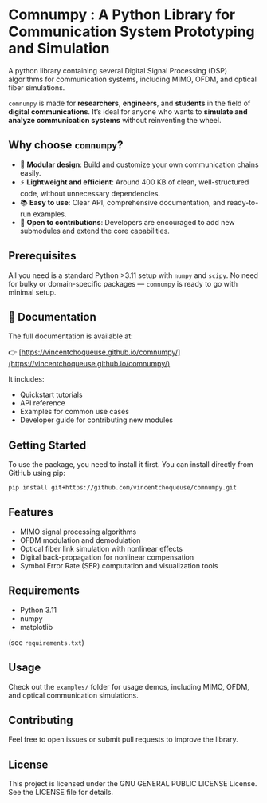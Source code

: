# Comnumpy : A Python Library for Communication System Prototyping and Simulation

A python library containing several Digital Signal Processing (DSP) algorithms for communication systems, including MIMO, OFDM, and optical fiber simulations.

`comnumpy` is made for **researchers**, **engineers**, and **students** in the field of **digital communications**. It’s ideal for anyone who wants to **simulate and analyze communication systems** without reinventing the wheel.

## Why choose `comnumpy`?

* 🧩 **Modular design**: Build and customize your own communication chains easily.
* ⚡ **Lightweight and efficient**: Around 400 KB of clean, well-structured code, without unnecessary dependencies.
* 📚 **Easy to use**: Clear API, comprehensive documentation, and ready-to-run examples.
* 🤝 **Open to contributions**: Developers are encouraged to add new submodules and extend the core capabilities.

## Prerequisites

All you need is a standard Python >3.11 setup with `numpy` and `scipy`. No need for bulky or domain-specific packages — `comnumpy` is ready to go with minimal setup.


## 📖 Documentation

The full documentation is available at:

👉 [https://vincentchoqueuse.github.io/comnumpy/](https://vincentchoqueuse.github.io/comnumpy/)

It includes:

* Quickstart tutorials
* API reference
* Examples for common use cases
* Developer guide for contributing new modules

## Getting Started

To use the package, you need to install it first. You can install directly from GitHub using pip:

```bash
pip install git+https://github.com/vincentchoqueuse/comnumpy.git
```

## Features

* MIMO signal processing algorithms
* OFDM modulation and demodulation
* Optical fiber link simulation with nonlinear effects
* Digital back-propagation for nonlinear compensation
* Symbol Error Rate (SER) computation and visualization tools

## Requirements

* Python 3.11
* numpy
* matplotlib

(see `requirements.txt`)

## Usage

Check out the `examples/` folder for usage demos, including MIMO, OFDM, and optical communication simulations.

## Contributing

Feel free to open issues or submit pull requests to improve the library.

## License

This project is licensed under the GNU GENERAL PUBLIC LICENSE License. See the LICENSE file for details.
